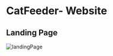 # CatFeeder- Website

## Landing Page

![landingPage](https://user-images.githubusercontent.com/44939883/88576264-d56d7100-d04d-11ea-9b96-4d413e737def.JPG)

